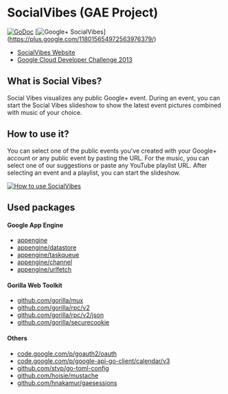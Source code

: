 SocialVibes (GAE Project)
=====================

[![GoDoc](https://godoc.org/github.com/FraBle/SocialVibes-AppEngine/socialvibes?status.png)](https://godoc.org/github.com/FraBle/SocialVibes-AppEngine/socialvibes)
[![Google+ SocialVibes](http://b.repl.ca/v1/Google+-SocialVibes-brightgreen.png)] (https://plus.google.com/118015654972563976379/)

- [SocialVibes Website](http://gcdc2013-socialvibes.appspot.com "Social Vibes")
- [Google Cloud Developer Challenge 2013](http://www.google.com/events/gcdc2013/ "Google Cloud Developer Challenge 2013")

## What is Social Vibes?
Social Vibes visualizes any public Google+ event. During an event, you can start the Social Vibes slideshow to show the latest event pictures combined with music of your choice.

## How to use it?
You can select one of the public events you've created with your Google+ account or any public event by pasting the URL. For the music, you can select one of our suggestions or paste any YouTube playlist URL. After selecting an event and a playlist, you can start the slideshow.

[![How to use SocialVibes](http://img.youtube.com/vi/KCPR8WcQYIY/0.jpg)](http://www.youtube.com/watch?v=KCPR8WcQYIY)

## Used packages
#### Google App Engine
- [appengine](https://developers.google.com/appengine/docs/go/reference "appengine")
- [appengine/datastore](https://developers.google.com/appengine/docs/go/datastore/reference "appengine/datastore")
- [appengine/taskqueue](https://developers.google.com/appengine/docs/go/taskqueue/reference "appengine/taskqueue")
- [appengine/channel](https://developers.google.com/appengine/docs/go/channel/reference "appengine/channel")
- [appengine/urlfetch](https://developers.google.com/appengine/docs/go/urlfetch/reference "appengine/urlfetch")

#### Gorilla Web Toolkit
- [github.com/gorilla/mux](http://www.gorillatoolkit.org/pkg/mux "github.com/gorilla/mux")
- [github.com/gorilla/rpc/v2](http://www.gorillatoolkit.org/pkg/rpc/v2 "github.com/gorilla/rpc/v2")
- [github.com/gorilla/rpc/v2/json](http://www.gorillatoolkit.org/pkg/rpc/v2/json "github.com/gorilla/rpc/v2/json")
- [github.com/gorilla/securecookie](http://www.gorillatoolkit.org/pkg/securecookie "github.com/gorilla/securecookie")

#### Others
- [code.google.com/p/goauth2/oauth](https://code.google.com/p/goauth2/ "code.google.com/p/goauth2/oauth")
- [code.google.com/p/google-api-go-client/calendar/v3](https://code.google.com/p/google-api-go-client/ "code.google.com/p/google-api-go-client/calendar/v3")
- [github.com/stvp/go-toml-config](https://github.com/stvp/go-toml-config "github.com/stvp/go-toml-config")
- [github.com/hoisie/mustache](https://github.com/hoisie/mustache "github.com/hoisie/mustache")
- [github.com/hnakamur/gaesessions](https://github.com/hnakamur/gaesessions "github.com/hnakamur/gaesessions")
